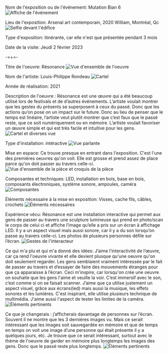 Nom de l'exposition ou de l'événement: Mutation Bian 6
![Affiche de l'événement]()

Lieu de l'exposition: Arsenal art contemporain, 2020 William, Montréal, Qc
![Selfie devant l'édifice]()

Type d'exposition: itinérante, car elle n'est que présentée pendant 3 mois

Date de la visite: Jeudi 2 février 2023

-=+=-

Titre de l'oeuvre: Résonance
![Vue d'ensemble de l'oeuvre]()

Nom de l'artiste: Louis-Philippe Rondeau
![Cartel]()

Année de réalisation: 2021

Description de l'oeuvre : Résonance est une œuvre qui a été beaucoup utilisé lors de festivals et de d’autres événements. L’artiste voulait montrer que les gestes du présents se superposent à ceux du passé. Donc que les actions qu’on pose on un impact sur le future. Donc au lieu de penser que le temps est linéaire, l’artiste veut plutôt montrer que c’est faux que le passé reste, que ce soit numériquement ou en mémoire. L’artiste voulait favoriser un œuvre simple et qui est très facile et intuitive pour les gens.
![Cartel et diverses vue]()

Type d'installation: intéractive
![Vue parlante]()

Mise en espace: Ce trouve presque en entrant dans l'exposition. C'est l'une des premières oeuvres qu'on voit. Elle est grosse et prend assez de place parce qu'on doit passer au travers celle-ci.
![Vue d'ensemble de la pièce et croquis de la pièce]()

Composantes et techniques: LED, installation en bois, base en bois, composants électroniques, système sonore, ampoules, caméra
![Composantes]()

Éléments nécessaire à la mise en exposition: Visses, cache fils, câbles, crochets
![Éléments nécessaires]()

Expérience vécu: Résonance est une installation interactive qui permet aux gens de passer au travers une sculpture lumineuse qui prend en photo/scan le corps de celui ci et affiche l’image qu’elle a pris sur un écran à affichage LED. Il y a un aspect visuel mais aussi sonore, car il y a du son lorsqu’on passe au travers celle-ci. Les photos de plusieurs personnes défile sur l’écran.
![Gestes de l'interacteur]()

Ce qui m'a plu et qui m'a donné des idées: J’aime l’interactivité de l’œuvre, car ça rend l'oeuvre vivante et elle devient plusque qu'une oeuvre qu'on doit seulement regarder. Les gens semblaient vraiment intéressée par le fait de passer au travers et d’essayer de faire des mouvements étranges pour que ça apparaisse à l’écran. Ceci m'inspire, car lorsqu'on crée une oeuvre on souhaite que les gens l'aime et veuille la voir. C’est immersif avec le son, c’est comme si on se faisait scanner. J’aime que ça utilise justement un aspect visuel, grâce aux écrans(led) mais aussi la musique, les effets sonores et les lumières. C'est inspirant, elle utilise plusieurs technique de multimédia. J'aime aussi l'aspect de tester les limites de la caméra.
![Éléments pertinents]()

Ce que je changerais : j’afficherais davantage de personnes sur l’écran. Souvent il ne montre que les 3 dernières images vu. Mais ce serait intéressant que les images soit sauvegardée en mémoire et que de temps en temps on voit une image d’une personne qui était présente il y a quelques jours, etc. Je trouve que ce serait intéressant, surtout avec le thème de l'oeuvre de garder en mémoire plus longtemps les images des gens. Donc que le passé reste plus longtemps.
![Éléments pertinents]()
